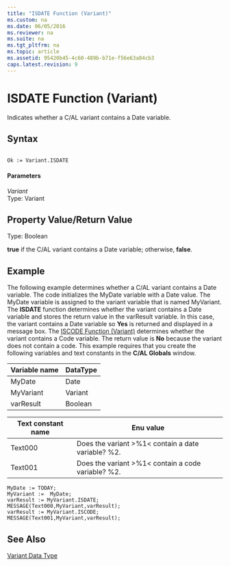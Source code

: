 ```yaml
---
title: "ISDATE Function (Variant)"
ms.custom: na
ms.date: 06/05/2016
ms.reviewer: na
ms.suite: na
ms.tgt_pltfrm: na
ms.topic: article
ms.assetid: 95420b45-4c60-489b-b71e-f56e63a84cb3
caps.latest.revision: 9
---
```

# ISDATE Function (Variant)
Indicates whether a C\/AL variant contains a Date variable.  
  
## Syntax  
  
```  
  
Ok := Variant.ISDATE  
```  
  
#### Parameters  
 *Variant*  
 Type: Variant  
  
## Property Value\/Return Value  
 Type: Boolean  
  
 **true** if the C\/AL variant contains a Date variable; otherwise, **false**.  
  
## Example  
 The following example determines whether a C\/AL variant contains a Date variable. The code initializes the MyDate variable with a Date value. The MyDate variable is assigned to the variant variable that is named MyVariant. The **ISDATE** function determines whether the variant contains a Date variable and stores the return value in the varResult variable. In this case, the variant contains a Date variable so **Yes** is returned and displayed in a message box. The [ISCODE Function \(Variant\)](../dynamics-nav/ISCODE-Function--Variant-.md) determines whether the variant contains a Code variable. The return value is **No** because the variant does not contain a code. This example requires that you create the following variables and text constants in the **C\/AL Globals** window.  
  
|Variable name|DataType|  
|-------------------|--------------|  
|MyDate|Date|  
|MyVariant|Variant|  
|varResult|Boolean|  
  
|Text constant name|Enu value|  
|------------------------|---------------|  
|Text000|Does the variant \>%1\< contain a date variable? %2.|  
|Text001|Does the variant \>%1\< contain a code variable? %2.|  
  
```  
MyDate := TODAY;  
MyVariant :=  MyDate;  
varResult := MyVariant.ISDATE;  
MESSAGE(Text000,MyVariant,varResult);  
varResult := MyVariant.ISCODE;  
MESSAGE(Text001,MyVariant,varResult);  
```  
  
## See Also  
 [Variant Data Type](../dynamics-nav/Variant-Data-Type.md)